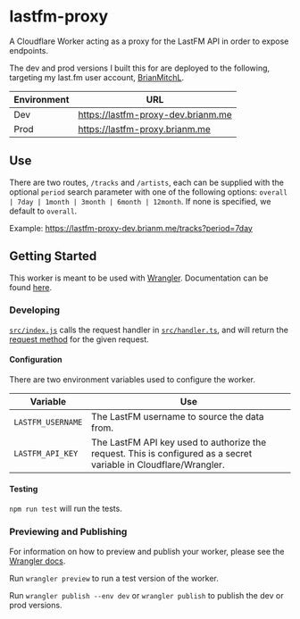 # lastfm-proxy

A Cloudflare Worker acting as a proxy for the LastFM API in order to expose endpoints.

The dev and prod versions I built this for are deployed to the following, targeting my last.fm user account, [BrianMitchL](https://www.last.fm/user/BrianMitchL).

| Environment | URL                                |
| ----------- | ---------------------------------- |
| Dev         | https://lastfm-proxy-dev.brianm.me |
| Prod        | https://lastfm-proxy.brianm.me     |

## Use

There are two routes, `/tracks` and `/artists`, each can be supplied with the optional `period` search parameter with one of the following options: `overall | 7day | 1month | 3month | 6month | 12month`. If none is specified, we default to `overall`.

Example: https://lastfm-proxy-dev.brianm.me/tracks?period=7day

## Getting Started

This worker is meant to be used with [Wrangler](https://github.com/cloudflare/wrangler). Documentation can be found [here](https://developers.cloudflare.com/workers/tooling/wrangler/).

### Developing

[`src/index.js`](./src/index.ts) calls the request handler in [`src/handler.ts`](./src/handler.ts), and will return the [request method](https://developer.mozilla.org/en-US/docs/Web/API/Request/method) for the given request.

#### Configuration

There are two environment variables used to configure the worker.

| Variable          | Use                                                                                                               |
| ----------------- | ----------------------------------------------------------------------------------------------------------------- |
| `LASTFM_USERNAME` | The LastFM username to source the data from.                                                                      |
| `LASTFM_API_KEY`  | The LastFM API key used to authorize the request. This is configured as a secret variable in Cloudflare/Wrangler. |

#### Testing

`npm run test` will run the tests.

### Previewing and Publishing

For information on how to preview and publish your worker, please see the [Wrangler docs](https://developers.cloudflare.com/workers/tooling/wrangler/commands/#publish).

Run `wrangler preview` to run a test version of the worker.

Run `wrangler publish --env dev` or `wrangler publish` to publish the dev or prod versions.
